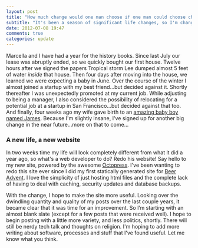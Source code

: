 ```yaml
---
layout: post
title: "How much change would one man choose if one man could choose change?"
subtitle: "It's been a season of significant life changes, so I'm changing things up some more"
date: 2012-07-08 19:47
comments: true
categories: update
---
```

Marcella and I have had a year for the history books. Since last July our lease was abruptly ended, so we quickly bought our first house. Twelve hours after we signed the papers Tropical storm Lee dumped almost 5 feet of water _inside_ that house. Then four days after moving into the house, we learned we were expecting a baby in June. Over the course of the winter I almost joined a startup with my best friend...but decided against it. Shortly thereafter I was unexpectedly promoted at my current job. While adjusting to being a manager, I also considered the possibility of relocating for a potential job at a startup in San Francisco...but decided against that too. And finally, four weeks ago my wife gave birth to an [amazing baby boy named James](/2012/06/im-a-papa-bear-say-hello-to-james/). Because I'm slightly insane, I've signed up for another big change in the near future...more on that to come...

<!-- more -->

### A new life, a new website

In two weeks time my life will look completely different from what it did a year ago, so what's a web developer to do? Redo his website! Say hello to my new site, powered by the awesome [Octopress](http://octopress.org/). I've been wanting to redo this site ever since I did my first statically generated site for [Beer Advent](http://beeradvent.com). I love the simplicity of just hosting html files and the complete lack of having to deal with caching, security updates and database backups.

With the change, I hope to make the site more useful. Looking over the dwindling quantity and quality of my posts over the last couple years, it became clear that it was time for an improvement. So I’m starting with an almost blank slate (except for a few posts that were received well). I hope to begin posting with a little more variety, and less politics, shortly. There will still be nerdy tech talk and thoughts on religion. I'm hoping to add more writing about software, processes and stuff that I've found useful. Let me know what you think.
